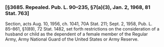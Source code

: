 ### [§3685. Repealed. Pub. L. 90–235, §7(a)(3), Jan. 2, 1968, 81 Stat. 763] ###

Section, acts Aug. 10, 1956, ch. 1041, 70A Stat. 211; Sept. 2, 1958, Pub. L. 85–861, §1(89), 72 Stat. 1482, set forth restrictions on the consideration of a husband or child as the dependent of a female member of the Regular Army, Army National Guard of the United States or Army Reserve.